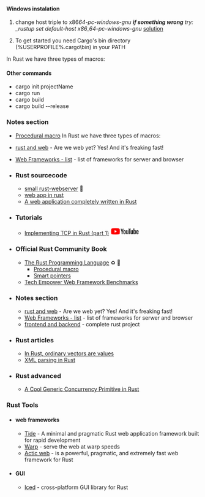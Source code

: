 #### Windows instalation

1. change host triple to x86*64-pc-windows-gnu **if something wrong** try:
   \_rustup set default-host x86_64-pc-windows-gnu*
   [solution](https://github.com/rust-lang/rustup/issues/846)

2. To get started you need Cargo's bin directory (%USERPROFILE%.cargo\bin) in your PATH

In Rust we have three types of macros:

#### Other commands
- cargo init projectName
- cargo run
- cargo build
- cargo build --release
### Notes section
- [Procedural macro](https://blog.rust-lang.org/2018/12/21/Procedural-Macros-in-Rust-2018.html)
In Rust we have three types of macros: 
- [rust and web](http://www.arewewebyet.org/) - Are we web yet? Yes! And it's freaking fast!
- [Web Frameworks - list](http://www.arewewebyet.org/topics/frameworks/#pkg-rocket) - list of frameworks for serwer and browser 

- ### Rust sourcecode
  - [small rust-webserver](https://github.com/juli1/rust-webserver/tree/master/src) :gem:
  - [web app in rust](https://github.com/saschagrunert/webapp.rs/tree/rev1)
  - [A web application completely written in Rust](https://github.com/saschagrunert/webapp.rs/tree/rev1)
- ### Tutorials
  - [Implementing TCP in Rust (part 1)](https://www.youtube.com/watch?v=bzja9fQWzdA) <img src="./images/youtube.png" width="auto" height="20">
- ### Official Rust Community Book
  - [The Rust Programming Language](https://doc.rust-lang.org/stable/book/) :recycle: :book:
    - [Procedural macro](https://blog.rust-lang.org/2018/12/21/Procedural-Macros-in-Rust-2018.html)
    - [Smart pointers](https://doc.rust-lang.org/book/ch15-00-smart-pointers.html)
  - [Tech Empower Web Framework Benchmarks](https://www.techempower.com/benchmarks/)
- ### Notes section
  - [rust and web](http://www.arewewebyet.org/) - Are we web yet? Yes! And it's freaking fast!
  - [Web Frameworks - list](http://www.arewewebyet.org/topics/frameworks/#pkg-rocket) - list of frameworks for serwer and browser
  - [frontend and backend](https://github.com/saschagrunert/webapp.rs/tree/rev1) - complete rust project
- ### Rust articles
  - [In Rust, ordinary vectors are values](http://smallcultfollowing.com/babysteps/blog/2018/02/01/in-rust-ordinary-vectors-are-values/)
  - [XML parsing in Rust](https://simplabs.com/blog/2020/12/31/xml-and-rust/)
- ### Rust advanced
  - [A Cool Generic Concurrency Primitive in Rust](https://www.youtube.com/watch?v=eLNAMEoKAAc)

### Rust Tools
- #### web frameworks
  - [Tide](https://github.com/http-rs/tide) - A minimal and pragmatic Rust web application framework built for rapid development
  - [Warp](https://github.com/seanmonstar/warp) - serve the web at warp speeds
  - [Actic web](https://actix.rs/) - is a powerful, pragmatic, and extremely fast web framework for Rust
- #### GUI 
  - [Iced](https://github.com/hecrj/iced) - cross-platform GUI library for Rust
